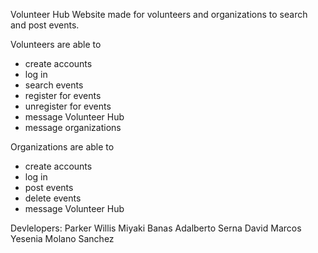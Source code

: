Volunteer Hub Website made for volunteers and organizations to search and post events.

Volunteers are able to
- create accounts
- log in
- search events
- register for events
- unregister for events
- message Volunteer Hub
- message organizations

Organizations are able to 
- create accounts
- log in
- post events
- delete events
- message Volunteer Hub

Devlelopers:
Parker Willis
Miyaki Banas
Adalberto Serna
David Marcos
Yesenia Molano Sanchez
